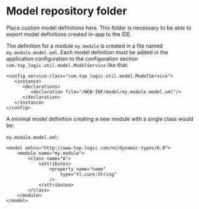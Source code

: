 # Model repository folder

Place custom model definitions here. This folder is necessary to be able to export model
definitions created in-app to the IDE.

The definition for a module `my.module` is  created in a file named `my.module.model.xml`. 
Each model definition must be added in the application configuration to the configuration 
section `com.top_logic.util.model.ModelService` like that:

```
<config service-class="com.top_logic.util.model.ModelService">
   <instance>
      <declarations>
         <declaration file="/WEB-INF/model/my.module.model.xml"/>
      </declaration>
   </instance>
</config>
```

A minimal model definition creating a new module with a single class would be:

`my.module.model.xml`:
```
<model xmlns="http://www.top-logic.com/ns/dynamic-types/6.0">
	<module name="my.module">
		<class name="A">
			<attributes>
				<property name="name"
					type="tl.core:String"
				/>
			</attributes>
		</class>				
	</module>
</model>
```
